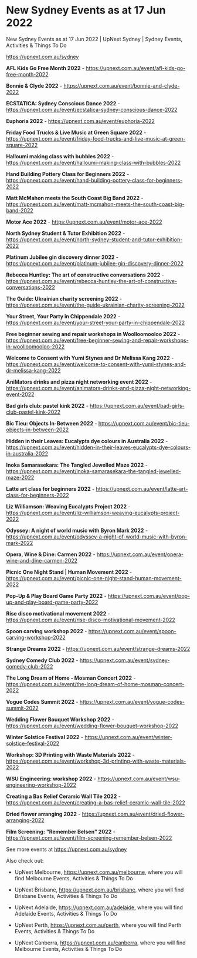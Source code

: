 # New Sydney Events as at 17 Jun 2022
New Sydney Events as at 17 Jun 2022 | UpNext Sydney | Sydney Events, Activities &amp; Things To Do

https://upnext.com.au/sydney


**AFL Kids Go Free Month 2022** - https://upnext.com.au/event/afl-kids-go-free-month-2022

**Bonnie & Clyde 2022** - https://upnext.com.au/event/bonnie-and-clyde-2022

**ECSTATICA: Sydney Conscious Dance 2022** - https://upnext.com.au/event/ecstatica-sydney-conscious-dance-2022

**Euphoria 2022** - https://upnext.com.au/event/euphoria-2022

**Friday Food Trucks & Live Music at Green Square 2022** - https://upnext.com.au/event/friday-food-trucks-and-live-music-at-green-square-2022

**Halloumi making class with bubbles 2022** - https://upnext.com.au/event/halloumi-making-class-with-bubbles-2022

**Hand Building Pottery Class for Beginners 2022** - https://upnext.com.au/event/hand-building-pottery-class-for-beginners-2022

**Matt McMahon meets the South Coast Big Band 2022** - https://upnext.com.au/event/matt-mcmahon-meets-the-south-coast-big-band-2022

**Motor Ace 2022** - https://upnext.com.au/event/motor-ace-2022

**North Sydney Student & Tutor Exhibition 2022** - https://upnext.com.au/event/north-sydney-student-and-tutor-exhibition-2022

**Platinum Jubilee gin discovery dinner 2022** - https://upnext.com.au/event/platinum-jubilee-gin-discovery-dinner-2022

**Rebecca Huntley: The art of constructive conversations 2022** - https://upnext.com.au/event/rebecca-huntley-the-art-of-constructive-conversations-2022

**The Guide: Ukrainian charity screening 2022** - https://upnext.com.au/event/the-guide-ukrainian-charity-screening-2022

**Your Street, Your Party in Chippendale 2022** - https://upnext.com.au/event/your-street-your-party-in-chippendale-2022

**Free beginner sewing and repair workshops in Woolloomooloo 2022** - https://upnext.com.au/event/free-beginner-sewing-and-repair-workshops-in-woolloomooloo-2022

**Welcome to Consent with Yumi Stynes and Dr Melissa Kang 2022** - https://upnext.com.au/event/welcome-to-consent-with-yumi-stynes-and-dr-melissa-kang-2022

**AniMators drinks and pizza night networking event 2022** - https://upnext.com.au/event/animators-drinks-and-pizza-night-networking-event-2022

**Bad girls club: pastel kink 2022** - https://upnext.com.au/event/bad-girls-club-pastel-kink-2022

**Bic Tieu: Objects In-Between 2022** - https://upnext.com.au/event/bic-tieu-objects-in-between-2022

**Hidden in their Leaves: Eucalypts dye colours in Australia 2022** - https://upnext.com.au/event/hidden-in-their-leaves-eucalypts-dye-colours-in-australia-2022

**Inoka Samarasekara: The Tangled Jewelled Maze 2022** - https://upnext.com.au/event/inoka-samarasekara-the-tangled-jewelled-maze-2022

**Latte art class for beginners 2022** - https://upnext.com.au/event/latte-art-class-for-beginners-2022

**Liz Williamson: Weaving Eucalypts Project 2022** - https://upnext.com.au/event/liz-williamson-weaving-eucalypts-project-2022

**Odyssey: A night of world music with Byron Mark 2022** - https://upnext.com.au/event/odyssey-a-night-of-world-music-with-byron-mark-2022

**Opera, Wine & Dine: Carmen 2022** - https://upnext.com.au/event/opera-wine-and-dine-carmen-2022

**Picnic One Night Stand | Human Movement 2022** - https://upnext.com.au/event/picnic-one-night-stand-human-movement-2022

**Pop-Up & Play Board Game Party 2022** - https://upnext.com.au/event/pop-up-and-play-board-game-party-2022

**Rise disco motivational movement 2022** - https://upnext.com.au/event/rise-disco-motivational-movement-2022

**Spoon carving workshop 2022** - https://upnext.com.au/event/spoon-carving-workshop-2022

**Strange Dreams 2022** - https://upnext.com.au/event/strange-dreams-2022

**Sydney Comedy Club 2022** - https://upnext.com.au/event/sydney-comedy-club-2022

**The Long Dream of Home - Mosman Concert 2022** - https://upnext.com.au/event/the-long-dream-of-home-mosman-concert-2022

**Vogue Codes Summit 2022** - https://upnext.com.au/event/vogue-codes-summit-2022

**Wedding Flower Bouquet Workshop 2022** - https://upnext.com.au/event/wedding-flower-bouquet-workshop-2022

**Winter Solstice Festival 2022** - https://upnext.com.au/event/winter-solstice-festival-2022

**Workshop: 3D Printing with Waste Materials 2022** - https://upnext.com.au/event/workshop-3d-printing-with-waste-materials-2022

**WSU Engineering: workshop 2022** - https://upnext.com.au/event/wsu-engineering-workshop-2022

**Creating a Bas Relief Ceramic Wall Tile 2022** - https://upnext.com.au/event/creating-a-bas-relief-ceramic-wall-tile-2022

**Dried flower arranging 2022** - https://upnext.com.au/event/dried-flower-arranging-2022

**Film Screening: "Remember Belsen" 2022** - https://upnext.com.au/event/film-screening-remember-belsen-2022



See more events at https://upnext.com.au/sydney


Also check out:

* UpNext Melbourne, https://upnext.com.au/melbourne, where you will find Melbourne Events, Activities & Things To Do

* UpNext Brisbane, https://upnext.com.au/brisbane, where you will find Brisbane Events, Activities & Things To Do

* UpNext Adelaide, https://upnext.com.au/adelaide, where you will find Adelaide Events, Activities & Things To Do

* UpNext Perth, https://upnext.com.au/perth, where you will find Perth Events, Activities & Things To Do

* UpNext Canberra, https://upnext.com.au/canberra, where you will find Melbourne Events, Activities & Things To Do